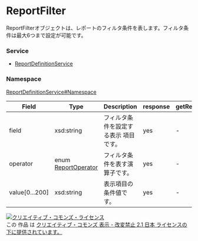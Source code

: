 

# ReportFilter

ReportFilterオブジェクトは、レポートのフィルタ条件を表します。フィルタ条件は最大6つまで設定が可能です。

### Service

+ [ReportDefinitionService](../../services/ReportDefinitionService.md)

### Namespace

[ReportDefinitionService#Namespace](../../services/ReportDefinitionService.md#namespace)

| Field | Type | Description | response | getReportFields | get | add | remove |
| ----- | ---- | ----------- | -------- | --------- | --------- | --------- | --------- |
| field | xsd:string | フィルタ条件を設定する表示 項目です。 | yes | - | - | Requirement | - | |
| operator | enum [ReportOperator](./ReportOperator.md) | フィルタ条件を表す演算子です。 | yes | - | - | Requirement | - | |
| value[0...200] | xsd:string | 表示項目の条件値です。 | yes | - | - | Requirement | - | |

<a rel="license" href="http://creativecommons.org/licenses/by-nd/2.1/jp/"><img alt="クリエイティブ・コモンズ・ライセンス" style="border-width:0" src="https://i.creativecommons.org/l/by-nd/2.1/jp/88x31.png" /></a><br />この 作品 は <a rel="license" href="http://creativecommons.org/licenses/by-nd/2.1/jp/">クリエイティブ・コモンズ 表示 - 改変禁止 2.1 日本 ライセンスの下に提供されています。</a>
